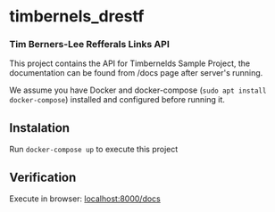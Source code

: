 # timbernels_drestf
### Tim Berners-Lee Refferals Links API 

This project contains the API for Timbernelds Sample Project, the documentation can be found from /docs page after server's running.

We assume you have Docker and docker-compose (`sudo apt install docker-compose`) installed and configured before running it.

## Instalation
Run `docker-compose up` to execute this project

## Verification
Execute in browser: [localhost:8000/docs](https://localhost:8000/docs)